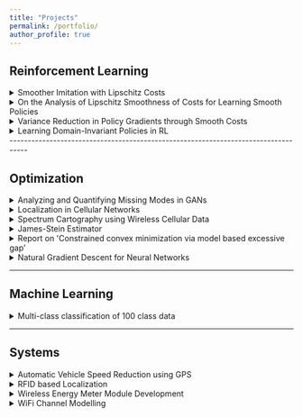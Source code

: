 ```yaml
---
title: "Projects"
permalink: /portfolio/
author_profile: true
---  
```


## Reinforcement Learning

<details>
<summary>Smoother Imitation with Lipschitz Costs</summary>

<ul>
  <li>With Akshat Dave, Balaraman Ravindran</li>
  <li>Accepted for Poster Presentation at NIPS DRL Symposium 2017</li>
  <li>Generative Adversarial Imitation Learning (GAIL) presents a specific approach to the task of imitating an expert by jointly modelling the environment’s reinforcement signal and the imitating agent’s policy. GAIL provides state-of-the-art results in imitating complex behaviours in large, high dimensional environments. However, the algorithm often suffers from instability during the training and high variance in the returns and the trajectories. In this work, we propose a GAIL-like framework for learning smoother imitation and achieving consistently meaningful learning gradients. The learned policyachieves better performance than the existing methods in terms of closeness to the expert trajectories and the value of the true returns. We propose metrics to evaluate for the better imitation of the expert and the smoothness of the learned policies. We empirically evaluate the algorithm on simulated continuous control tasks from MuJoCo.</li>
</ul>
</details>

<details>
<summary>On the Analysis of Lipschitz Smoothness of Costs for Learning Smooth Policies</summary>

<ul>
  <li>With Akshat Dave, Balaraman Ravindran</li>
  <li>In continuous control using Reinforcement Learning (RL), learning a smooth policy is
crucial and the cost function plays an important role in deciding the quality of the
learned policy. In this work, we formalize the idea that a smooth cost function results in
learning a smooth policy. We discuss the smoothness of the policy with respect to the
inputs, unlike the previous works where it has been discussed with respect to the
parameters. Through a simple 2D continuous control task, we demonstrate how
Lipschitz continuous cost leads to learning a smooth policy. Further, for the task of
imitation learning, we propose a way to enforce Lipschitz smoothness on the modelled
cost. We demonstrate how our proposed framework outperforms the state-of-the-art, in
terms of not only smoothness of the policy but also in achieving better imitation. We
introduce novel metrics, using policy Jacobians, to assess the smoothness of the
learned policies.</li>
</ul>  
</details>

<details>
<summary>Variance Reduction in Policy Gradients through Smooth Costs</summary>  

<ul>
  <li>Advised Vaibhav Nayel, with Balaraman Ravindran</li>
  <li>In reinforcement learning (RL), the standard likelihood ratio policy gradients suffer from high variance, and have no generalization property. Variance reduction of the policy gradients can be achieved by either discounting the rewards or function approximating the Q-value function. In RL, the reward function is fixed. So, agent goes with the assumption that the designed reward function suits the environment/application the best, and estimate the above mentioned Q- values. However, for the tasks like imitation learning (IL) using inverse reinforcement learning (IRL), the reward function is estimated from the expert demonstrations. For high dimensional tasks, no assumption is made on the form of the reward function (like rewards being linear combination of feature vectors), and neural networks are used to model the non-linear rewards. The modelling of reward function in this manner can itself induce a lot of variance in the policy gradient estimates. So, the question considered in this work is: ‘Does having a smooth reward function lead to a significant reduction of variance in policy gradient estimates in imitation learning?’. 
</li>
</ul>  

</details>

<details>
<summary>Learning Domain-Invariant Policies in RL</summary>

<ul>
  <li>Advised Nived Narayanan, with Balaraman Ravindran</li>
  <li>The main idea of the work is to obtain an agent policy, through imitation learning, that performs well not just in the domain from which expert demonstrations came, but also in other similar domains. The domain invariant imitation is achieved by first learning the domain invariant features and using Generative Adversarial Imitation Learning on top of these to obtain the agent policy. The experiments are run in TORCS. </li>
</ul>  

</details>
-----------------------------------------------------------------------------------

## Optimization

<details>
<summary>Analyzing and Quantifying Missing Modes in GANs</summary>

<ul>
  <li>With Rahul Vallivel, Mitesh Khapra, Balaraman Ravindran</li>
  <li>In this work, we analyse various issues with the Generative Adversarial Network (GAN)
  architecture, training, the loss function and the training algorithm. We run an
  exploratory set of experiments on mixture of Gaussians, MNIST and CelebA to
  understand what goes wrong and why. We concentrate specifically on the problem of
  missing modes in generative densities modelled by GANs. We observe that a difference
  in loss function of GANs leads to
    <ul>
      <li>Different learning rates that need to be used for model training</li>
      <li>Difference in the amount of true distribution that can be recovered</li>
      <li>We also run experiments to measure input covariate shift in GANs, using gradient
    of the discriminator with respect to the inputs to quantify the same</li>
    </ul>
  </li>
</ul>  
</details>

<details>
<summary>Localization in Cellular Networks</summary> 

<ul>
  <li> </li>
  <li> </li>
</ul>  

</details>

<details>
<summary>Spectrum Cartography using Wireless Cellular Data</summary>

<ul>
  <li> Project Page: <a href="https://sapanachaudhary.github.io/Power-Spectrum-Cartography/" style="color: #FA8072"> Power Spectrum Cartography</a></li>
  <li> </li>
</ul>  

</details>

<details>
<summary>James-Stein Estimator</summary>

<ul>
  <li>Project Page: <a href="https://sapanachaudhary.github.io/Biased-Estimation-for-Channel-Estimation/" style="color: #FA8072">Biased Estimator for Channel Estimation</a></li>
  <li>Studied JS-Estimator to perform biased estimation for orthogonal frequency division
multiplexing in the Wireless Communications course.</li>
</ul>  
</details>

<details>
<summary>Report on 'Constrained convex minimization via model based excessive gap'</summary>
<ul>
  <li> </li>
  <li> </li>
</ul>  


As a part of Term Paper Presentation in the course on Algorithms for Convex Optimization,
reviewed paper on ”Constrained convex minimization via model-based excessive gap (NIPS
2014)”

</details>

<details>
<summary>Natural Gradient Descent for Neural Networks</summary>

<ul>
  <li> Project Page: <a href="https://sapanachaudhary.github.io/On-Natural-Gradients/" style="color: #FA8072">Lab talk on natural gradient descent for neural networks</a></li>
  <li> </li>
</ul>  

</details>

-----------------------------------------------------------------------------------

## Machine Learning

<details>
<summary>Multi-class classification of 100 class data</summary> 

<ul>
  <li> Project Page: <a href="https://sapanachaudhary.github.io/Multi-Class-Classification/" style="color: #FA8072">Multi Class Classification</a></li>
  <li> This project was done as a part of course on Introduction to Machine Learning. The train data
provided corresponded to a 100 class classification problem. We had to perform the
classification task resulting in the best mean F1-measure for the 100 classes.</li>
</ul>  

</details>

-----------------------------------------------------------------------------------

## Systems
  
<details>
<summary>Automatic Vehicle Speed Reduction using GPS</summary>

<ul>
  <li> <a href="https://github.com/SapanaChaudhary/SapanaChaudhary.github.io/blob/master/files/adaptive_vehicle_speed_monitoring.pdf" style="color: #FA8072"> Project Report</a></li>
  <li> </li>
</ul>  

</details>

<details>
<summary>RFID based Localization</summary> 

<ul>
  <li> </li>
  <li> </li>
</ul>  

</details>

<details>
<summary>Wireless Energy Meter Module Development</summary> 

<ul>
  <li> </li>
  <li> </li>
</ul>  

</details>
  
<details>
<summary>WiFi Channel Modelling</summary> 

<ul>
  <li> </li>
  <li> </li>
</ul>  

</details>
